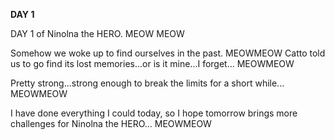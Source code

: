 <!-- title: Ina's Journal Entry: Day 1 -->

**DAY 1**

DAY 1 of Ninolna the HERO.
MEOW MEOW

Somehow we woke up to find ourselves in the past.
MEOWMEOW
Catto told us to go find its lost memories...or is it mine...I forget...
MEOWMEOW

Pretty strong...strong enough to break the limits for a short while...
MEOWMEOW

I have done everything I could today, so I hope tomorrow brings more challenges for Ninolna the HERO...
MEOWMEOW
